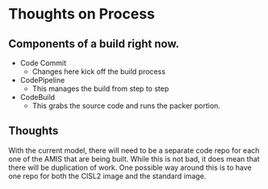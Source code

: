 # Thoughts on Process

## Components of a build right now.

* Code Commit
    * Changes here kick off the build process
* CodePipeline
    * This manages the build from step to step
* CodeBuild
    * This grabs the source code and runs the packer portion. 

## Thoughts

With the current model, there will need to be a separate code repo for each one of the AMIS that are being built. While this is not bad, it does mean that there will be duplication of work. One possible way around this is to have one repo for both the CISL2 image and the standard image.

